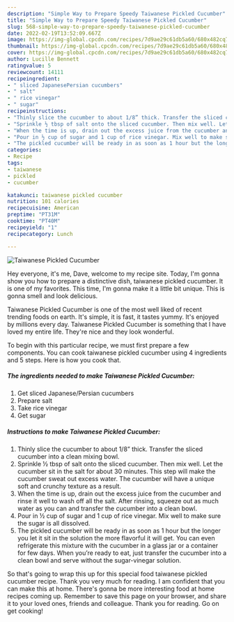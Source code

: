 ```yaml
---
description: "Simple Way to Prepare Speedy Taiwanese Pickled Cucumber"
title: "Simple Way to Prepare Speedy Taiwanese Pickled Cucumber"
slug: 568-simple-way-to-prepare-speedy-taiwanese-pickled-cucumber
date: 2022-02-19T13:52:09.667Z
image: https://img-global.cpcdn.com/recipes/7d9ae29c61db5a60/680x482cq70/taiwanese-pickled-cucumber-recipe-main-photo.jpg
thumbnail: https://img-global.cpcdn.com/recipes/7d9ae29c61db5a60/680x482cq70/taiwanese-pickled-cucumber-recipe-main-photo.jpg
cover: https://img-global.cpcdn.com/recipes/7d9ae29c61db5a60/680x482cq70/taiwanese-pickled-cucumber-recipe-main-photo.jpg
author: Lucille Bennett
ratingvalue: 5
reviewcount: 14111
recipeingredient:
- " sliced JapanesePersian cucumbers"
- " salt"
- " rice vinegar"
- " sugar"
recipeinstructions:
- "Thinly slice the cucumber to about 1/8” thick. Transfer the sliced cucumber into a clean mixing bowl."
- "Sprinkle ½ tbsp of salt onto the sliced cucumber. Then mix well. Let the cucumber sit in the salt for about 30 minutes. This step will make the cucumber sweat out excess water. The cucumber will have a unique soft and crunchy texture as a result."
- "When the time is up, drain out the excess juice from the cucumber and rinse it well to wash off all the salt. After rinsing, squeeze out as much water as you can and transfer the cucumber into a clean bowl."
- "Pour in ½ cup of sugar and 1 cup of rice vinegar. Mix well to make sure the sugar is all dissolved."
- "The pickled cucumber will be ready in as soon as 1 hour but the longer you let it sit in the solution the more flavorful it will get. You can even refrigerate this mixture with the cucumber in a glass jar or a container for few days. When you’re ready to eat, just transfer the cucumber into a clean bowl and serve without the sugar-vinegar solution."
categories:
- Recipe
tags:
- taiwanese
- pickled
- cucumber

katakunci: taiwanese pickled cucumber 
nutrition: 101 calories
recipecuisine: American
preptime: "PT31M"
cooktime: "PT40M"
recipeyield: "1"
recipecategory: Lunch

---
```



![Taiwanese Pickled Cucumber](https://img-global.cpcdn.com/recipes/7d9ae29c61db5a60/680x482cq70/taiwanese-pickled-cucumber-recipe-main-photo.jpg)

Hey everyone, it's me, Dave, welcome to my recipe site. Today, I'm gonna show you how to prepare a distinctive dish, taiwanese pickled cucumber. It is one of my favorites. This time, I'm gonna make it a little bit unique. This is gonna smell and look delicious.



Taiwanese Pickled Cucumber is one of the most well liked of recent trending foods on earth. It's simple, it is fast, it tastes yummy. It's enjoyed by millions every day. Taiwanese Pickled Cucumber is something that I have loved my entire life. They're nice and they look wonderful.


To begin with this particular recipe, we must first prepare a few components. You can cook taiwanese pickled cucumber using 4 ingredients and 5 steps. Here is how you cook that.

<!--inarticleads1-->

##### The ingredients needed to make Taiwanese Pickled Cucumber:

1. Get  sliced Japanese/Persian cucumbers
1. Prepare  salt
1. Take  rice vinegar
1. Get  sugar




<!--inarticleads2-->

##### Instructions to make Taiwanese Pickled Cucumber:

1. Thinly slice the cucumber to about 1/8” thick. Transfer the sliced cucumber into a clean mixing bowl.
1. Sprinkle ½ tbsp of salt onto the sliced cucumber. Then mix well. Let the cucumber sit in the salt for about 30 minutes. This step will make the cucumber sweat out excess water. The cucumber will have a unique soft and crunchy texture as a result.
1. When the time is up, drain out the excess juice from the cucumber and rinse it well to wash off all the salt. After rinsing, squeeze out as much water as you can and transfer the cucumber into a clean bowl.
1. Pour in ½ cup of sugar and 1 cup of rice vinegar. Mix well to make sure the sugar is all dissolved.
1. The pickled cucumber will be ready in as soon as 1 hour but the longer you let it sit in the solution the more flavorful it will get. You can even refrigerate this mixture with the cucumber in a glass jar or a container for few days. When you’re ready to eat, just transfer the cucumber into a clean bowl and serve without the sugar-vinegar solution.




So that's going to wrap this up for this special food taiwanese pickled cucumber recipe. Thank you very much for reading. I am confident that you can make this at home. There's gonna be more interesting food at home recipes coming up. Remember to save this page on your browser, and share it to your loved ones, friends and colleague. Thank you for reading. Go on get cooking!

